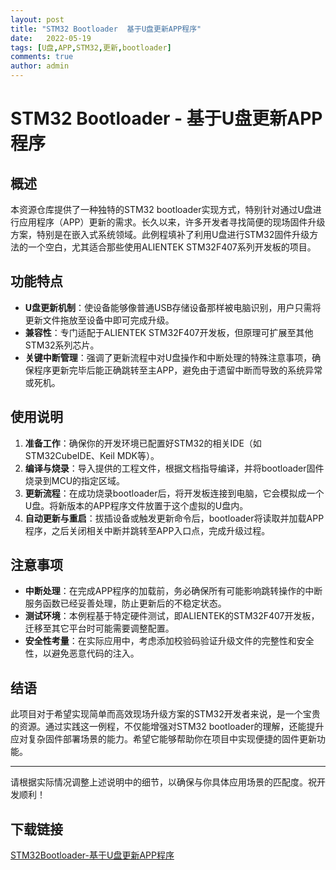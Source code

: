 ```yaml
---
layout: post
title: "STM32 Bootloader  基于U盘更新APP程序"
date:   2022-05-19
tags: [U盘,APP,STM32,更新,bootloader]
comments: true
author: admin
---
```

# STM32 Bootloader - 基于U盘更新APP程序

## 概述

本资源仓库提供了一种独特的STM32 bootloader实现方式，特别针对通过U盘进行应用程序（APP）更新的需求。长久以来，许多开发者寻找简便的现场固件升级方案，特别是在嵌入式系统领域。此例程填补了利用U盘进行STM32固件升级方法的一个空白，尤其适合那些使用ALIENTEK STM32F407系列开发板的项目。

## 功能特点

- **U盘更新机制**：使设备能够像普通USB存储设备那样被电脑识别，用户只需将更新文件拖放至设备中即可完成升级。
- **兼容性**：专门适配于ALIENTEK STM32F407开发板，但原理可扩展至其他STM32系列芯片。
- **关键中断管理**：强调了更新流程中对U盘操作和中断处理的特殊注意事项，确保程序更新完毕后能正确跳转至主APP，避免由于遗留中断而导致的系统异常或死机。

## 使用说明

1. **准备工作**：确保你的开发环境已配置好STM32的相关IDE（如STM32CubeIDE、Keil MDK等）。
2. **编译与烧录**：导入提供的工程文件，根据文档指导编译，并将bootloader固件烧录到MCU的指定区域。
3. **更新流程**：在成功烧录bootloader后，将开发板连接到电脑，它会模拟成一个U盘。将新版本的APP程序文件放置于这个虚拟的U盘内。
4. **自动更新与重启**：拔插设备或触发更新命令后，bootloader将读取并加载APP程序，之后关闭相关中断并跳转至APP入口点，完成升级过程。

## 注意事项

- **中断处理**：在完成APP程序的加载前，务必确保所有可能影响跳转操作的中断服务函数已经妥善处理，防止更新后的不稳定状态。
- **测试环境**：本例程基于特定硬件测试，即ALIENTEK的STM32F407开发板，迁移至其它平台时可能需要调整配置。
- **安全性考量**：在实际应用中，考虑添加校验码验证升级文件的完整性和安全性，以避免恶意代码的注入。

## 结语

此项目对于希望实现简单而高效现场升级方案的STM32开发者来说，是一个宝贵的资源。通过实践这一例程，不仅能增强对STM32 bootloader的理解，还能提升应对复杂固件部署场景的能力。希望它能够帮助你在项目中实现便捷的固件更新功能。

---

请根据实际情况调整上述说明中的细节，以确保与你具体应用场景的匹配度。祝开发顺利！

## 下载链接

[STM32Bootloader-基于U盘更新APP程序](https://pan.quark.cn/s/faeda982b0fb)